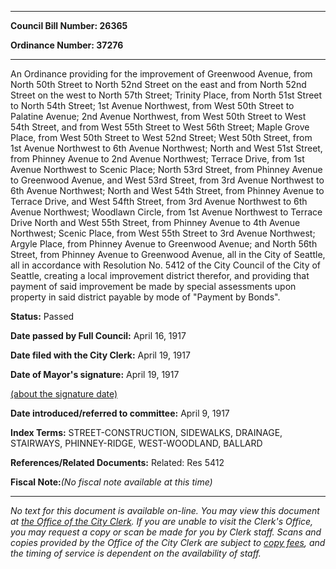 

********

**Council Bill Number: 26365**
   
**Ordinance Number: 37276**
********

 An Ordinance providing for the improvement of Greenwood Avenue, from North 50th Street to North 52nd Street on the east and from North 52nd Street on the west to North 57th Street; Trinity Place, from North 51st Street to North 54th Street; 1st Avenue Northwest, from West 50th Street to Palatine Avenue; 2nd Avenue Northwest, from West 50th Street to West 54th Street, and from West 55th Street to West 56th Street; Maple Grove Place, from West 50th Street to West 52nd Street; West 50th Street, from 1st Avenue Northwest to 6th Avenue Northwest; North and West 51st Street, from Phinney Avenue to 2nd Avenue Northwest; Terrace Drive, from 1st Avenue Northwest to Scenic Place; North 53rd Street, from Phinney Avenue to Greenwood Avenue, and West 53rd Street, from 3rd Avenue Northwest to 6th Avenue Northwest; North and West 54th Street, from Phinney Avenue to Terrace Drive, and West 54fth Street, from 3rd Avenue Northwest to 6th Avenue Northwest; Woodlawn Circle, from 1st Avenue Northwest to Terrace Drive North and West 55th Street, from Phinney Avenue to 4th Avenue Northwest; Scenic Place, from West 55th Street to 3rd Avenue Northwest; Argyle Place, from Phinney Avenue to Greenwood Avenue; and North 56th Street, from Phinney Avenue to Greenwood Avenue, all in the City of Seattle, all in accordance with Resolution No. 5412 of the City Council of the City of Seattle, creating a local improvement district therefor, and providing that payment of said improvement be made by special assessments upon property in said district payable by mode of "Payment by Bonds".

**Status:** Passed
   
**Date passed by Full Council:** April 16, 1917
   
**Date filed with the City Clerk:** April 19, 1917
   
**Date of Mayor's signature:** April 19, 1917
   
[(about the signature date)](/~public/approvaldate.htm)
   
   
   
**Date introduced/referred to committee:** April 9, 1917
   
   
**Index Terms:** STREET-CONSTRUCTION, SIDEWALKS, DRAINAGE, STAIRWAYS, PHINNEY-RIDGE, WEST-WOODLAND, BALLARD

**References/Related Documents:** Related: Res 5412

**Fiscal Note:**_(No fiscal note available at this time)_
********

_No text for this document is available on-line. You may view this document at [the Office of the City Clerk](http://www.seattle.gov/leg/clerk/contactUs.htm). If you are unable to visit the Clerk's Office, you may request a copy or scan be made for you by Clerk staff. Scans and copies provided by the Office of the City Clerk are subject to [copy fees](http://clerk.seattle.gov/~public/clerkfees.htm), and the timing of service is dependent on the availability of staff._

